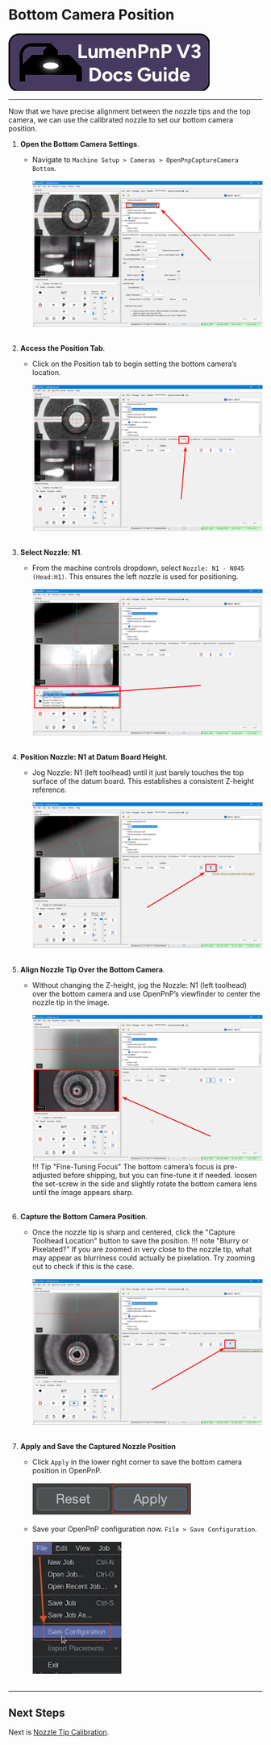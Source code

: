 # Bottom Camera Position

![](../img/lumenpnp-v3-docs-logo-small.png)

---

Now that we have precise alignment between the nozzle tips and the top camera, we can use the calibrated nozzle to set our bottom camera position.

1. **Open the Bottom Camera Settings**.
    * Navigate to `Machine Setup > Cameras > OpenPnpCaptureCamera Bottom`.<br/><br/>
     ![Select the bottom camera](images/select-bottom-camera-2.webp)
<br/><br/>

1. **Access the Position Tab**.
    * Click on the Position tab to begin setting the bottom camera’s location.<br/><br/>
     ![Select the position tab](images/bottom-camera-position.webp)
<br/><br/>

1. **Select Nozzle: N1**.
    * From the machine controls dropdown, select `Nozzle: N1 - N045 (Head:H1)`. This ensures the left nozzle is used for positioning.<br/><br/>
     ![Select nozzle from machine control dropdown](images/select-n1-machine-control-bottom.webp)
<br/><br/>

1. **Position Nozzle: N1 at Datum Board Height**.
    * Jog Nozzle: N1 (left toolhead) until it just barely touches the top surface of the datum board. This establishes a consistent Z-height reference.<br/><br/>
     ![Position the toolhead over the bottom camera](images/position-over-bottom-cam.webp)
<br/><br/>

1. **Align Nozzle Tip Over the Bottom Camera**.
    * Without changing the Z-height, jog the Nozzle: N1 (left toolhead) over the bottom camera and use OpenPnP’s viewfinder to center the nozzle tip in the image.<br/><br/>
     ![Position the toolhead over the bottom camera precisely](images/position-over-bottom-cam-precise.webp)
    !!! Tip "Fine-Tuning Focus"
        The bottom camera’s focus is pre-adjusted before shipping, but you can fine-tune it if needed. loosen the set-screw in the side and slightly rotate the bottom camera lens until the image appears sharp.
<br/><br/>

1. **Capture the Bottom Camera Position**.
    * Once the nozzle tip is sharp and centered, click the "Capture Toolhead Location" button to save the position.
    !!! note "Blurry or Pixelated?"
        If you are zoomed in very close to the nozzle tip, what may appear as blurriness could actually be pixelation. Try zooming out to check if this is the case.<br/><br/>
     ![Store the camera location](images/store-nozzle-location-bottom.webp)
<br/><br/>

1. **Apply and Save the Captured Nozzle Position**
    * Click `Apply` in the lower right corner to save the bottom camera position in OpenPnP.<br/><br/>
     ![Save the camera location](images/apply-button.webp)<br/><br/>
    * Save your OpenPnP configuration now. `File > Save Configuration`.<br/><br/>
      ![Save your config now](images/save-config-small.webp)
<br/><br/>

---

## Next Steps

Next is [Nozzle Tip Calibration](../8-nozzle-tip-calibration/nozzle-tip-calibration.md).